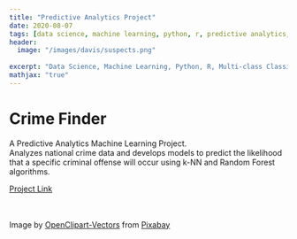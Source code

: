 ```yaml
---
title: "Predictive Analytics Project"
date: 2020-08-07
tags: [data science, machine learning, python, r, predictive analytics, classification]
header:
  image: "/images/davis/suspects.png"
  
excerpt: "Data Science, Machine Learning, Python, R, Multi-class Classification"
mathjax: "true"
---
```


# Crime Finder
A Predictive Analytics Machine Learning Project.
<br>
Analyzes national crime data and develops models to predict the likelihood that a specific criminal offense will occur using k-NN and Random Forest algorithms.

<a href="https://github.com/amodavis/Crime_Finder">Project Link</a>

<br>
<br>
Image by <a href="https://pixabay.com/users/openclipart-vectors-30363/?utm_source=link-attribution&amp;utm_medium=referral&amp;utm_campaign=image&amp;utm_content=1294323">OpenClipart-Vectors</a> from <a href="https://pixabay.com/?utm_source=link-attribution&amp;utm_medium=referral&amp;utm_campaign=image&amp;utm_content=1294323">Pixabay</a>

